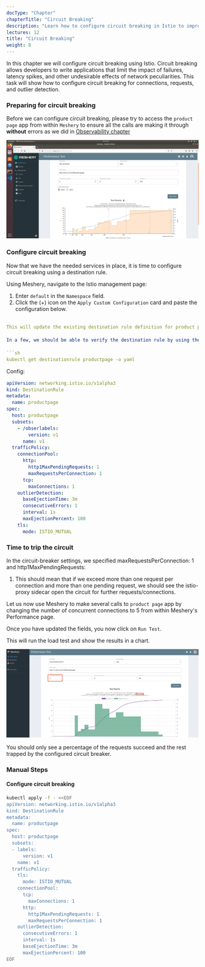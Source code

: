 ```yaml
---
docType: "Chapter"
chapterTitle: "Circuit Breaking"
description: "Learn how to configure circuit breaking in Istio to improve application resilience and handle network failures gracefully."
lectures: 12
title: "Circuit Breaking"
weight: 8
---
```




In this chapter we will configure circuit breaking using Istio. Circuit breaking allows developers to write applications that limit the impact of failures, latency spikes, and other undesirable effects of network peculiarities. This task will show how to configure circuit breaking for connections, requests, and outlier detection.

### Preparing for circuit breaking


Before we can configure circuit breaking, please try to access the `product page` app from within `Meshery` to ensure all the calls are making it through **without** errors as we did in [Observability chapter](observability)

![invalid-kubeconfig](meshery_initial_load_test.webp)

### Configure circuit breaking


Now that we have the needed services in place, it is time to configure circuit breaking using
a destination rule.

Using Meshery, navigate to the Istio management page:

1. Enter `default` in the `Namespace` field.
2. Click the (+) icon on the `Apply Custom Configuration` card and paste the configuration below.

```yaml

This will update the existing destination rule definition for product page service to break the circuit if there are more than one connection and more than one pending request.

In a few, we should be able to verify the destination rule by using the command below:

```sh
kubectl get destinationrule productpage -o yaml
```

Config:

```yaml
apiVersion: networking.istio.io/v1alpha3
kind: DestinationRule
metadata:
  name: productpage
spec:
  host: productpage
  subsets:
    - /obserlabels:
        version: v1
      name: v1
  trafficPolicy:
    connectionPool:
      http:
        http1MaxPendingRequests: 1
        maxRequestsPerConnection: 1
      tcp:
        maxConnections: 1
    outlierDetection:
      baseEjectionTime: 3m
      consecutiveErrors: 1
      interval: 1s
      maxEjectionPercent: 100
    tls:
      mode: ISTIO_MUTUAL
```

### Time to trip the circuit


In the circuit-breaker settings, we specified maxRequestsPerConnection: 1 and http1MaxPendingRequests:
1. This should mean that if we exceed more than one request per connection and more than one
pending request, we should see the istio-proxy sidecar open the circuit for further requests/connections.

Let us now use Meshery to make several calls to `product page` app by changing the number of concurrent connections to 5 from within Meshery's Performance page.

Once you have updated the fields, you now click on `Run Test`.

This will run the load test and show the results in a chart.

![invalid-kubeconfig](meshery_cb_load_test.webp)

You should only see a percentage of the requests succeed and the rest trapped by the configured circuit breaker.



### Manual Steps

#### Configure circuit breaking

```sh
kubectl apply -f - <<EOF
apiVersion: networking.istio.io/v1alpha3
kind: DestinationRule
metadata:
  name: productpage
spec:
  host: productpage
  subsets:
  - labels:
      version: v1
    name: v1
  trafficPolicy:
    tls:
      mode: ISTIO_MUTUAL
    connectionPool:
      tcp:
        maxConnections: 1
      http:
        http1MaxPendingRequests: 1
        maxRequestsPerConnection: 1
    outlierDetection:
      consecutiveErrors: 1
      interval: 1s
      baseEjectionTime: 3m
      maxEjectionPercent: 100
EOF
```


